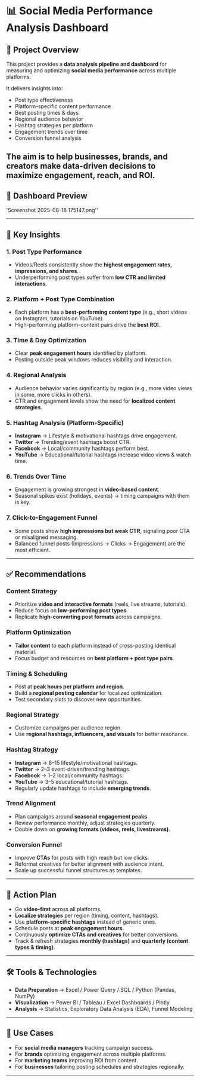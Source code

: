 # 📊 Social Media Performance Analysis Dashboard  
## 🔎 Project Overview  
This project provides a **data analysis pipeline and dashboard** for measuring and optimizing **social media performance** across multiple platforms.  

It delivers insights into:  
- Post type effectiveness  
- Platform-specific content performance  
- Best posting times & days  
- Regional audience behavior  
- Hashtag strategies per platform  
- Engagement trends over time  
- Conversion funnel analysis  

The aim is to help businesses, brands, and creators make **data-driven decisions** to maximize engagement, reach, and ROI.  
---

## 📸 Dashboard Preview  

'Screenshot 2025-08-18 175147.png'' 

---
## 📂 Key Insights  

### 1. Post Type Performance  
- Videos/Reels consistently show the **highest engagement rates, impressions, and shares**.  
- Underperforming post types suffer from **low CTR and limited interactions**.  

### 2. Platform + Post Type Combination  
- Each platform has a **best-performing content type** (e.g., short videos on Instagram, tutorials on YouTube).  
- High-performing platform-content pairs drive the **best ROI**.  

### 3. Time & Day Optimization  
- Clear **peak engagement hours** identified by platform.  
- Posting outside peak windows reduces visibility and interaction.  

### 4. Regional Analysis  
- Audience behavior varies significantly by region (e.g., more video views in some, more clicks in others).  
- CTR and engagement levels show the need for **localized content strategies**.  

### 5. Hashtag Analysis (Platform-Specific)  
- **Instagram** → Lifestyle & motivational hashtags drive engagement.  
- **Twitter** → Trending/event hashtags boost CTR.  
- **Facebook** → Local/community hashtags perform best.  
- **YouTube** → Educational/tutorial hashtags increase video views & watch time.  

### 6. Trends Over Time  
- Engagement is growing strongest in **video-based content**.  
- Seasonal spikes exist (holidays, events) → timing campaigns with them is key.  

### 7. Click-to-Engagement Funnel  
- Some posts show **high impressions but weak CTR**, signaling poor CTA or misaligned messaging.  
- Balanced funnel posts (Impressions → Clicks → Engagement) are the most efficient.  
---

## ✅ Recommendations  

### Content Strategy  
- Prioritize **video and interactive formats** (reels, live streams, tutorials).  
- Reduce focus on **low-performing post types**.  
- Replicate **high-converting post formats** across campaigns.  

### Platform Optimization  
- **Tailor content** to each platform instead of cross-posting identical material.  
- Focus budget and resources on **best platform + post type pairs**.  

### Timing & Scheduling  
- Post at **peak hours per platform and region**.  
- Build a **regional posting calendar** for localized optimization.  
- Test secondary slots to discover new opportunities.  

### Regional Strategy  
- Customize campaigns per audience region.  
- Use **regional hashtags, influencers, and visuals** for better resonance.  

### Hashtag Strategy  
- **Instagram** → 8–15 lifestyle/motivational hashtags.  
- **Twitter** → 2–3 event-driven/trending hashtags.  
- **Facebook** → 1–2 local/community hashtags.  
- **YouTube** → 3–5 educational/tutorial hashtags.  
- Regularly update hashtags to include **emerging trends**.  

### Trend Alignment  
- Plan campaigns around **seasonal engagement peaks**.  
- Review performance monthly, adjust strategies quarterly.  
- Double down on **growing formats (videos, reels, livestreams)**.  

### Conversion Funnel  
- Improve **CTAs** for posts with high reach but low clicks.  
- Reformat creatives for better alignment with audience intent.  
- Scale up successful funnel structures as templates.  
---

## 🚀 Action Plan  
- Go **video-first** across all platforms.  
- **Localize strategies** per region (timing, content, hashtags).  
- Use **platform-specific hashtags** instead of generic ones.  
- Schedule posts at **peak engagement hours**.  
- Continuously **optimize CTAs and creatives** for better conversions.  
- Track & refresh strategies **monthly (hashtags)** and **quarterly (content types & timing)**.  
---

## 🛠️ Tools & Technologies  
- **Data Preparation** → Excel / Power Query / SQL / Python (Pandas, NumPy)  
- **Visualization** → Power BI / Tableau / Excel Dashboards / Plotly  
- **Analysis** → Statistics, Exploratory Data Analysis (EDA), Funnel Modeling  
---

## 📌 Use Cases  
- For **social media managers** tracking campaign success.  
- For **brands** optimizing engagement across multiple platforms.  
- For **marketing teams** improving ROI from content.  
- For **businesses** tailoring posting schedules and strategies regionally.  
---
